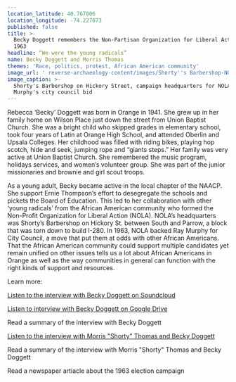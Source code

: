 ```yaml
---
location_latitude: 40.767806
location_longitude: -74.227073
published: false
title: >-
  Becky Doggett remembers the Non-Partisan Organization for Liberal Action in
  1963
headline: “We were the young radicals”
name: Becky Doggett and Morris Thomas
themes: 'Race, politics, protest, African American community'
image_url: ' reverse-archaeology-content/images/Shorty''s Barbershop-NOLA-Cropped.jpg '
image_caption: >-
  Shorty's Barbershop on Hickory Street, campaign headquarters for NOLA and Ray
  Murphy's city council bid
---
```

Rebecca ‘Becky’ Doggett was born in Orange in 1941. She grew up in her family home on Wilson Place just down the street from Union Baptist Church. She was a bright child who skipped grades in elementary school, took four years of Latin at Orange High School, and  attended Oberlin and Upsala Colleges. Her childhood was filled with riding bikes, playing hop scotch, hide and seek, jumping rope and “giants steps.” Her family was very active at Union Baptist Church. She remembered the music program, holidays services, and women’s volunteer group. She was part of the junior missionaries and brownie and girl scout troops. 

As a young adult, Becky became active in the local chapter of the NAACP. She support Ernie Thompson’s effort to desegregate the schools and pickets the Board of Education. This led to her collaboration with other ‘young radicals’ from the African American community who formed the Non-Profit Organization for Liberal Action (NOLA). NOLA’s headquarters was Shorty’s Barbershop on Hickory St. between South and Parrow, a block that was torn down to build I-280. In 1963, NOLA backed Ray Murphy for City Council, a move that put them at odds with other African Americans. That the African American community could support multiple candidates yet remain unified on other issues tells us a lot about African Americans in Orange as well as the way communities in general can function with the right kinds of support and resources.  

Learn more:  

[Listen to the interview with Becky Doggett on Soundcloud](https://soundcloud.com/user-893189553/becky-doggett-intrerview-11-16-15)  

[Listen to interview with Becky Doggett on Google Drive](http://www.driveplayer.com/#fileIds=0B4QJ_ZmieGfGb3NLbkhNNmhJX1k&userId={userId})

Read a summary of the interview with Becky Doggett  

[Listen to the interview with Morris "Shorty" Thomas and Becky Doggett](https://soundcloud.com/user-893189553/morris-thomas-and-becky-doggett-interview-7-14-16)  

Read a summary of the interview with Morris "Shorty" Thomas and Becky Doggett  

Read a newspaper artiacle about the 1963 election campaign

